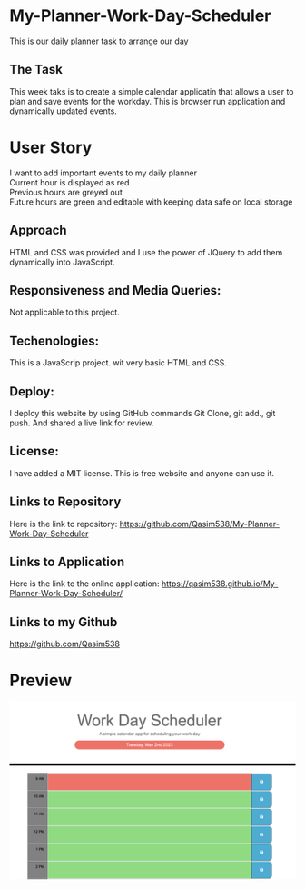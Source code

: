 # My-Planner-Work-Day-Scheduler
This is our daily planner task to arrange our day 



## The Task
This week taks is to create a simple calendar applicatin that allows a user to plan and save events for the workday. This is browser run application and dynamically updated events.

# User Story
I want to add important events to my daily planner
<br>
Current hour is displayed as red
<br>
Previous hours are greyed out
<br>
Future hours are green and editable with keeping data safe on local storage

## Approach

HTML and CSS was provided and I use the power of JQuery to add them dynamically into JavaScript.



## Responsiveness and Media Queries:
Not applicable to this project.


## Techenologies:
This is a JavaScrip project.
wit very basic HTML and CSS.


## Deploy:
I deploy this website by using GitHub commands 
Git Clone, git add., git push.
And shared a live link for review.


## License:
I have added a MIT license. This is free website and anyone can use it.


## Links to Repository
Here is the link to repository:
https://github.com/Qasim538/My-Planner-Work-Day-Scheduler

## Links to Application
Here is the link to the online application:
https://qasim538.github.io/My-Planner-Work-Day-Scheduler/

## Links to my Github
https://github.com/Qasim538


# Preview

![Preview](Assets/images/planner-preview.png)



